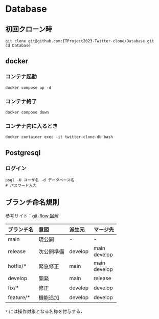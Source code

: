 # Database

## 初回クローン時

```
git clone git@github.com:ITProject2023-Twitter-clone/Database.git
cd Database
```

## docker

### コンテナ起動
```
docker compose up -d
```

### コンテナ終了
```
docker compose down
```

### コンテナ内に入るとき
```
docker container exec -it twitter-clone-db bash
```

## Postgresql

### ログイン
```
psql -U ユーザ名 -d データベース名
# パスワード入力
```

## ブランチ命名規則

参考サイト：[git-flow 図解](https://zenn.dev/yuki0410/articles/3360a6078d8e8c)

| ブランチ名 | 意図 | 派生元 | マージ先 |
| :-- | :-- | :-- | :-- |
| main | 現公開 | - | - |
| release | 次公開準備 | develop | main<br>develop |
| hotfix/* | 緊急修正 | main | main<br>develop |
| develop | 開発 | main | release |
| fix/* | 修正 | develop | develop |
| feature/* | 機能追加 | develop | develop |

`*` には操作対象となる名称を付与する．
